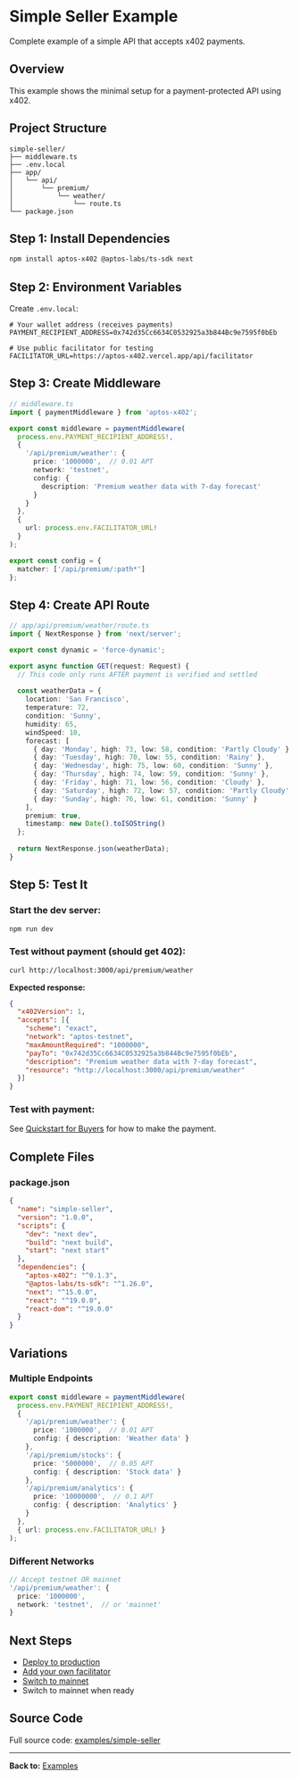# Simple Seller Example

Complete example of a simple API that accepts x402 payments.

## Overview

This example shows the minimal setup for a payment-protected API using x402.

## Project Structure

```
simple-seller/
├── middleware.ts
├── .env.local
├── app/
│   └── api/
│       └── premium/
│           └── weather/
│               └── route.ts
└── package.json
```

## Step 1: Install Dependencies

```bash
npm install aptos-x402 @aptos-labs/ts-sdk next
```

## Step 2: Environment Variables

Create `.env.local`:

```
# Your wallet address (receives payments)
PAYMENT_RECIPIENT_ADDRESS=0x742d35Cc6634C0532925a3b844Bc9e7595f0bEb

# Use public facilitator for testing
FACILITATOR_URL=https://aptos-x402.vercel.app/api/facilitator
```

## Step 3: Create Middleware

```typescript
// middleware.ts
import { paymentMiddleware } from 'aptos-x402';

export const middleware = paymentMiddleware(
  process.env.PAYMENT_RECIPIENT_ADDRESS!,
  {
    '/api/premium/weather': {
      price: '1000000',  // 0.01 APT
      network: 'testnet',
      config: {
        description: 'Premium weather data with 7-day forecast'
      }
    }
  },
  {
    url: process.env.FACILITATOR_URL!
  }
);

export const config = {
  matcher: ['/api/premium/:path*']
};
```

## Step 4: Create API Route

```typescript
// app/api/premium/weather/route.ts
import { NextResponse } from 'next/server';

export const dynamic = 'force-dynamic';

export async function GET(request: Request) {
  // This code only runs AFTER payment is verified and settled
  
  const weatherData = {
    location: 'San Francisco',
    temperature: 72,
    condition: 'Sunny',
    humidity: 65,
    windSpeed: 10,
    forecast: [
      { day: 'Monday', high: 73, low: 58, condition: 'Partly Cloudy' },
      { day: 'Tuesday', high: 70, low: 55, condition: 'Rainy' },
      { day: 'Wednesday', high: 75, low: 60, condition: 'Sunny' },
      { day: 'Thursday', high: 74, low: 59, condition: 'Sunny' },
      { day: 'Friday', high: 71, low: 56, condition: 'Cloudy' },
      { day: 'Saturday', high: 72, low: 57, condition: 'Partly Cloudy' },
      { day: 'Sunday', high: 76, low: 61, condition: 'Sunny' }
    ],
    premium: true,
    timestamp: new Date().toISOString()
  };
  
  return NextResponse.json(weatherData);
}
```

## Step 5: Test It

### Start the dev server:

```bash
npm run dev
```

### Test without payment (should get 402):

```bash
curl http://localhost:3000/api/premium/weather
```

**Expected response:**
```json
{
  "x402Version": 1,
  "accepts": [{
    "scheme": "exact",
    "network": "aptos-testnet",
    "maxAmountRequired": "1000000",
    "payTo": "0x742d35Cc6634C0532925a3b844Bc9e7595f0bEb",
    "description": "Premium weather data with 7-day forecast",
    "resource": "http://localhost:3000/api/premium/weather"
  }]
}
```

### Test with payment:

See [Quickstart for Buyers](../getting-started/quickstart-buyers.md) for how to make the payment.

## Complete Files

### package.json

```json
{
  "name": "simple-seller",
  "version": "1.0.0",
  "scripts": {
    "dev": "next dev",
    "build": "next build",
    "start": "next start"
  },
  "dependencies": {
    "aptos-x402": "^0.1.3",
    "@aptos-labs/ts-sdk": "^1.26.0",
    "next": "^15.0.0",
    "react": "^19.0.0",
    "react-dom": "^19.0.0"
  }
}
```

## Variations

### Multiple Endpoints

```typescript
export const middleware = paymentMiddleware(
  process.env.PAYMENT_RECIPIENT_ADDRESS!,
  {
    '/api/premium/weather': {
      price: '1000000',  // 0.01 APT
      config: { description: 'Weather data' }
    },
    '/api/premium/stocks': {
      price: '5000000',  // 0.05 APT
      config: { description: 'Stock data' }
    },
    '/api/premium/analytics': {
      price: '10000000',  // 0.1 APT
      config: { description: 'Analytics' }
    }
  },
  { url: process.env.FACILITATOR_URL! }
);
```

### Different Networks

```typescript
// Accept testnet OR mainnet
'/api/premium/weather': {
  price: '1000000',
  network: 'testnet',  // or 'mainnet'
}
```

## Next Steps

- [Deploy to production](../guides/facilitator-setup.md)
- [Add your own facilitator](../guides/facilitator-setup.md)
- [Switch to mainnet](../core-concepts/network-token-support.md)
 - Switch to mainnet when ready

## Source Code

Full source code: [examples/simple-seller](https://github.com/adipundir/aptos-x402/tree/main/examples/simple-seller)

---

**Back to:** [Examples](#)

